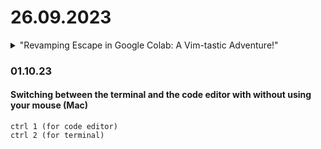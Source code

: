 # 26.09.2023
<details>
  <summary>"Revamping Escape in Google Colab: A Vim-tastic Adventure!"</summary>


press : to switch to command mode then type
```txt
:imap kj <Esc>
```

</details>


### 01.10.23
#### Switching between the terminal and the code editor with without using your mouse (Mac)

```command line
ctrl 1 (for code editor)
ctrl 2 (for terminal)
```
